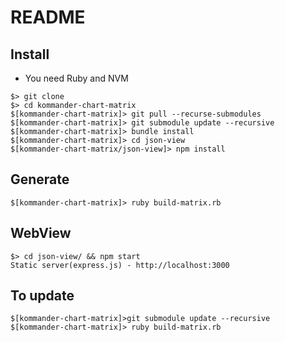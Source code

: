 # README

## Install

* You need Ruby and NVM 

``` shell
$> git clone 
$> cd kommander-chart-matrix
$[kommander-chart-matrix]> git pull --recurse-submodules
$[kommander-chart-matrix]> git submodule update --recursive
$[kommander-chart-matrix]> bundle install 
$[kommander-chart-matrix]> cd json-view 
$[kommander-chart-matrix/json-view]> npm install
```

## Generate

 `$[kommander-chart-matrix]> ruby build-matrix.rb`

## WebView

``` shell
$> cd json-view/ && npm start
Static server(express.js) - http://localhost:3000
```

## To update 

``` shell
$[kommander-chart-matrix]>git submodule update --recursive
$[kommander-chart-matrix]> ruby build-matrix.rb
```

